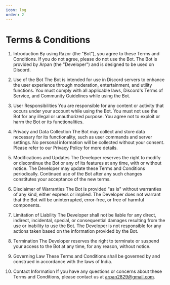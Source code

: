 ```yaml
---
icon: log 
order: 2
---
```


# Terms & Conditions
1. Introduction
By using Razor (the "Bot"), you agree to these Terms and Conditions. If you do not agree, please do not use the Bot. The Bot is provided by Arpan (the "Developer") and is designed to be used on Discord.

2. Use of the Bot
The Bot is intended for use in Discord servers to enhance the user experience through moderation, entertainment, and utility functions.
You must comply with all applicable laws, Discord's Terms of Service, and Community Guidelines while using the Bot.
3. User Responsibilities
You are responsible for any content or activity that occurs under your account while using the Bot.
You must not use the Bot for any illegal or unauthorized purpose.
You agree not to exploit or harm the Bot or its functionalities.
4. Privacy and Data Collection
The Bot may collect and store data necessary for its functionality, such as user commands and server settings.
No personal information will be collected without your consent. Please refer to our Privacy Policy for more details.
5. Modifications and Updates
The Developer reserves the right to modify or discontinue the Bot or any of its features at any time, with or without notice.
The Developer may update these Terms and Conditions periodically. Continued use of the Bot after any such changes constitutes your acceptance of the new terms.
6. Disclaimer of Warranties
The Bot is provided "as is" without warranties of any kind, either express or implied.
The Developer does not warrant that the Bot will be uninterrupted, error-free, or free of harmful components.
7. Limitation of Liability
The Developer shall not be liable for any direct, indirect, incidental, special, or consequential damages resulting from the use or inability to use the Bot.
The Developer is not responsible for any actions taken based on the information provided by the Bot.
8. Termination
The Developer reserves the right to terminate or suspend your access to the Bot at any time, for any reason, without notice.
9. Governing Law
These Terms and Conditions shall be governed by and construed in accordance with the laws of India.
10. Contact Information
If you have any questions or concerns about these Terms and Conditions, please contact us at arpan2829@gmail.com.